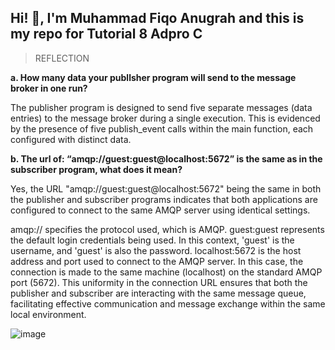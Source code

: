 ## **Hi! :wave:, I'm Muhammad Fiqo Anugrah and this is my repo for Tutorial 8 Adpro C**


> REFLECTION

**a. How many data your publlsher program will send to the message broker in one
run?**

The publisher program is designed to send five separate messages (data entries) to the message broker during a single execution. This is evidenced by the presence of five publish_event calls within the main function, each configured with distinct data.

**b. The url of: “amqp://guest:guest@localhost:5672” is the same as in the subscriber program, what does it mean?**

Yes, the URL "amqp://guest:guest@localhost:5672" being the same in both the publisher and subscriber programs indicates that both applications are configured to connect to the same AMQP server using identical settings.

amqp:// specifies the protocol used, which is AMQP.
guest:guest represents the default login credentials being used. In this context, 'guest' is the username, and 'guest' is also the password.
localhost:5672 is the host address and port used to connect to the AMQP server. In this case, the connection is made to the same machine (localhost) on the standard AMQP port (5672).
This uniformity in the connection URL ensures that both the publisher and subscriber are interacting with the same message queue, facilitating effective communication and message exchange within the same local environment.

![image](https://github.com/fiqoanugrah/tutorial-8-publisher/assets/87713462/67a36629-a17d-4ff4-921a-602c683075bb)
